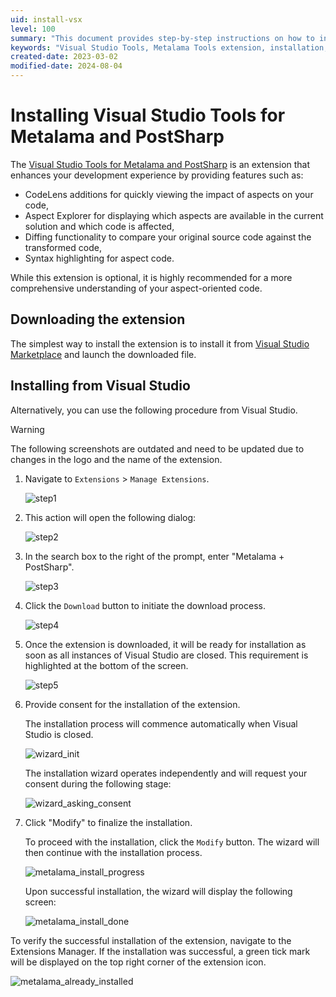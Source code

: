 ```yaml
---
uid: install-vsx
level: 100
summary: "This document provides step-by-step instructions on how to install the Metalama Tools extension for Visual Studio 2022, and introduces the Metalama Command-Line Tool."
keywords: "Visual Studio Tools, Metalama Tools extension, installation,CodeLens additions, Aspect Explorer, syntax highlighting, development experience, extension download."
created-date: 2023-03-02
modified-date: 2024-08-04
---
```


# Installing Visual Studio Tools for Metalama and PostSharp

The [Visual Studio Tools for Metalama and PostSharp](https://www.postsharp.net/links/download-unified-vsx) is an extension that enhances your development experience by providing features such as:

* CodeLens additions for quickly viewing the impact of aspects on your code,
* Aspect Explorer for displaying which aspects are available in the current solution and which code is affected,
* Diffing functionality to compare your original source code against the transformed code,
* Syntax highlighting for aspect code.

While this extension is optional, it is highly recommended for a more comprehensive understanding of your aspect-oriented code.

## Downloading the extension

The simplest way to install the extension is to install it from [Visual Studio Marketplace](https://www.postsharp.net/links/download-unified-vsx) and launch the downloaded file.


## Installing from Visual Studio

Alternatively, you can use the following procedure from Visual Studio.

> [!WARNING]
> The following screenshots are outdated and need to be updated due to changes in the logo and the name of the extension.

1. Navigate to `Extensions` > `Manage Extensions`.

    ![step1](../../images/ext_manage_1.png)

2. This action will open the following dialog:

    ![step2](../../images/ext_manage_2.png)

3. In the search box to the right of the prompt, enter "Metalama + PostSharp".

    ![step3](../../images/ext_manage_3.png)

4. Click the `Download` button to initiate the download process.

    ![step4](../../images/ext_manage_4.png)

5. Once the extension is downloaded, it will be ready for installation as soon as all instances of Visual Studio are closed. This requirement is highlighted at the bottom of the screen.

    ![step5](../../images/ext_manage_5.png)

6. Provide consent for the installation of the extension.

    The installation process will commence automatically when Visual Studio is closed.

    ![wizard_init](../../images/ext_manage_6.png)

    The installation wizard operates independently and will request your consent during the following stage:

    ![wizard_asking_consent](../../images/ext_manage_consent.png)

7. Click "Modify" to finalize the installation.

    To proceed with the installation, click the `Modify` button. The wizard will then continue with the installation process.

    ![metalama_install_progress](../../images/metalama_install_progress.png)

    Upon successful installation, the wizard will display the following screen:

    ![metalama_install_done](../../images/metalama_install_done.png)

To verify the successful installation of the extension, navigate to the Extensions Manager. If the installation was successful, a green tick mark will be displayed on the top right corner of the extension icon.

![metalama_already_installed](../../images/metalama_already_installed.png)



